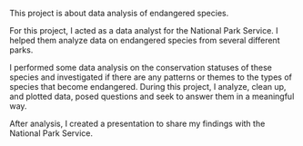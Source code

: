 This project is about data analysis of endangered species.

For this project, I acted as a data analyst for the National Park Service. I helped them analyze data on endangered species from several different parks.

I performed some data analysis on the conservation statuses of these species and investigated if there are any patterns or themes to the types of species that become endangered. During this project, I analyze, clean up, and plotted data, posed questions and seek to answer them in a meaningful way.

After analysis, I created a presentation to share my findings with the National Park Service.
